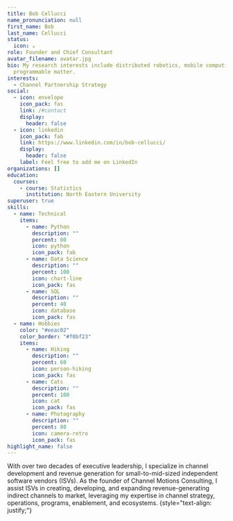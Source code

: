```yaml
---
title: Bob Cellucci
name_pronunciation: null
first_name: Bob
last_name: Cellucci
status:
  icon: ☕️
role: Founder and Chief Consultant
avatar_filename: avatar.jpg
bio: My research interests include distributed robotics, mobile computing and
  programmable matter.
interests:
  - Channel Partnership Strategy
social:
  - icon: envelope
    icon_pack: fas
    link: /#contact
    display:
      header: false
  - icon: linkedin
    icon_pack: fab
    link: https://www.linkedin.com/in/bob-cellucci/
    display:
      header: false
    label: Feel free to add me on LinkedIn
organizations: []
education:
  courses:
    - course: Statistics
      institution: North Eastern University
superuser: true
skills:
  - name: Technical
    items:
      - name: Python
        description: ""
        percent: 80
        icon: python
        icon_pack: fab
      - name: Data Science
        description: ""
        percent: 100
        icon: chart-line
        icon_pack: fas
      - name: SQL
        description: ""
        percent: 40
        icon: database
        icon_pack: fas
  - name: Hobbies
    color: "#eeac02"
    color_border: "#f0bf23"
    items:
      - name: Hiking
        description: ""
        percent: 60
        icon: person-hiking
        icon_pack: fas
      - name: Cats
        description: ""
        percent: 100
        icon: cat
        icon_pack: fas
      - name: Photography
        description: ""
        percent: 80
        icon: camera-retro
        icon_pack: fas
highlight_name: false
---
```


With over two decades of executive leadership, I specialize in channel development and revenue generation for small-to-mid-sized independent software vendors (ISVs). As the founder of Channel Motions Consulting, I assist ISVs in creating, developing, and expanding revenue-generating indirect channels to market, leveraging my expertise in channel strategy, operations, programs, enablement, and ecosystems. 
{style="text-align: justify;"}

